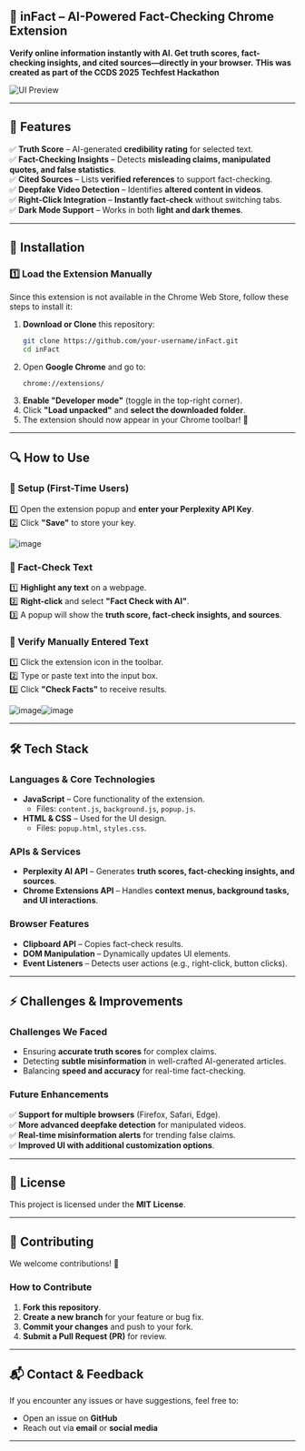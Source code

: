 ## **📰 inFact – AI-Powered Fact-Checking Chrome Extension**  

**Verify online information instantly with AI. Get truth scores, fact-checking insights, and cited sources—directly in your browser.**
**THis was created as part of the CCDS 2025 Techfest Hackathon**

![UI Preview](insert-image-url-here)  

---

## **📌 Features**  
✅ **Truth Score** – AI-generated **credibility rating** for selected text.  
✅ **Fact-Checking Insights** – Detects **misleading claims, manipulated quotes, and false statistics**.  
✅ **Cited Sources** – Lists **verified references** to support fact-checking.  
✅ **Deepfake Video Detection** – Identifies **altered content in videos**.  
✅ **Right-Click Integration** – **Instantly fact-check** without switching tabs.  
✅ **Dark Mode Support** – Works in both **light and dark themes**.  

---

## **🚀 Installation**  

### **1️⃣ Load the Extension Manually**  
Since this extension is not available in the Chrome Web Store, follow these steps to install it:  

1. **Download or Clone** this repository:  
   ```bash
   git clone https://github.com/your-username/inFact.git
   cd inFact
   ```  
2. Open **Google Chrome** and go to:  
   ```
   chrome://extensions/
   ```  
3. **Enable "Developer mode"** (toggle in the top-right corner).  
4. Click **"Load unpacked"** and **select the downloaded folder**.  
5. The extension should now appear in your Chrome toolbar! 🎉  

---

## **🔍 How to Use**  

### **🔹 Setup (First-Time Users)**  
1️⃣ Open the extension popup and **enter your Perplexity API Key**.  
2️⃣ Click **"Save"** to store your key.  

![image](https://github.com/user-attachments/assets/e0ae18da-b829-41b4-a8ad-cc2bd1c7e535)


### **🔹 Fact-Check Text**  
1️⃣ **Highlight any text** on a webpage.  
2️⃣ **Right-click** and select **"Fact Check with AI"**.  
3️⃣ A popup will show the **truth score, fact-check insights, and sources**.  

### **🔹 Verify Manually Entered Text**  
1️⃣ Click the extension icon in the toolbar.  
2️⃣ Type or paste text into the input box.  
3️⃣ Click **"Check Facts"** to receive results.  



![image](https://github.com/user-attachments/assets/af02a3a0-ca2f-4d47-a2c6-2b4f5fd29e6d)![image](https://github.com/user-attachments/assets/b261825e-149f-4b1a-95be-0db92c18d66f)


---

## **🛠️ Tech Stack**  

### **Languages & Core Technologies**  
- **JavaScript** – Core functionality of the extension.  
  - Files: `content.js`, `background.js`, `popup.js`.  
- **HTML & CSS** – Used for the UI design.  
  - Files: `popup.html`, `styles.css`.  

### **APIs & Services**  
- **Perplexity AI API** – Generates **truth scores, fact-checking insights, and sources**.  
- **Chrome Extensions API** – Handles **context menus, background tasks, and UI interactions**.  

### **Browser Features**  
- **Clipboard API** – Copies fact-check results.  
- **DOM Manipulation** – Dynamically updates UI elements.  
- **Event Listeners** – Detects user actions (e.g., right-click, button clicks).  

---

## **⚡ Challenges & Improvements**  
### **Challenges We Faced**  
- Ensuring **accurate truth scores** for complex claims.  
- Detecting **subtle misinformation** in well-crafted AI-generated articles.  
- Balancing **speed and accuracy** for real-time fact-checking.  

### **Future Enhancements**  
✅ **Support for multiple browsers** (Firefox, Safari, Edge).  
✅ **More advanced deepfake detection** for manipulated videos.  
✅ **Real-time misinformation alerts** for trending false claims.  
✅ **Improved UI with additional customization options**.  

---

## **📜 License**  
This project is licensed under the **MIT License**.  

---

## **📢 Contributing**  
We welcome contributions! 🚀  

### **How to Contribute**  
1. **Fork this repository**.  
2. **Create a new branch** for your feature or bug fix.  
3. **Commit your changes** and push to your fork.  
4. **Submit a Pull Request (PR)** for review.  

---

## **📬 Contact & Feedback**  
If you encounter any issues or have suggestions, feel free to:  
- Open an issue on **GitHub**  
- Reach out via **email** or **social media**  

---

